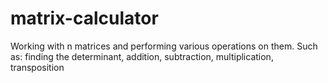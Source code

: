 # matrix-calculator
Working with n matrices and performing various operations on them. Such as: finding the determinant, addition, subtraction, multiplication, transposition
